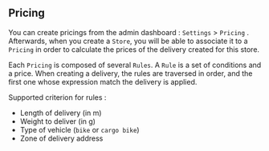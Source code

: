Pricing
-------

You can create pricings from the admin dashboard : `Settings` > `Pricing` . Afterwards, when you create a `Store`, you will be able to associate it to a `Pricing` in order to calculate the prices of the delivery created for this store.

Each `Pricing` is composed of several `Rules`. A `Rule` is a set of conditions and a price. When creating a delivery, the rules are traversed in order, and the first one whose expression match the delivery is applied.

Supported criterion for rules :
 - Length of delivery (in m)
 - Weight to deliver (in g)
 - Type of vehicle (`bike` or `cargo bike`)
 - Zone of delivery address 
